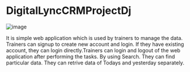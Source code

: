 # DigitalLyncCRMProjectDj
![image](https://github.com/user-attachments/assets/873eb261-f4f8-402e-82d9-2c71aa25ad54)


It is simple web application which is used by trainers to manage the data. Trainers can signup to create new account and login. If they have existing account, they can login directly.Trainers can login and logout of the web application after performing the tasks. By using Search. They can find particular data. They can retrive data of Todays and yesterday separately.
